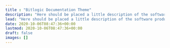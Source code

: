 ```yaml
---
title : "Bitlogic Documentation Theme"
description: "Here should be placed a little description of the software product."
lead: "Here should be placed a little description of the software product."
date: 2020-10-06T08:47:36+00:00
lastmod: 2020-10-06T08:47:36+00:00
draft: false
images: []
---
```


